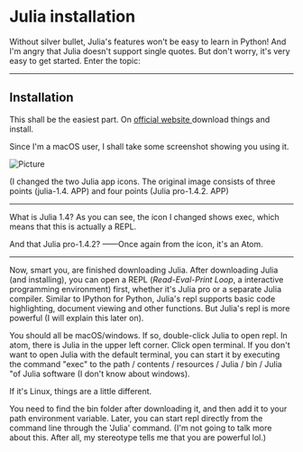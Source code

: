 # Julia installation

Without silver bullet, Julia's features won't be easy to learn in Python! And I'm angry that Julia doesn't support single quotes. But don't worry, it's very easy to get started. Enter the topic:

---

## Installation

This shall be the easiest part. On [official website ](https://julialang.org/)download things and install.

Since I'm a macOS user, I shall take some screenshot showing you using it.

![Picture](https://raw.githubusercontent.com/KnowsCount/MarkdownPhotos/master/Res/Screenshot%202020-06-18%20at%205.21.15%20AM.png )

(I changed the two Julia app icons. The original image consists of three points (julia-1.4. APP) and four points (Julia pro-1.4.2. APP)

---

What is Julia 1.4? As you can see, the icon I changed shows exec, which means that this is actually a REPL.

And that Julia pro-1.4.2? ——Once again from the icon, it's an Atom.

---

Now, smart you, are finished downloading Julia. After downloading Julia (and installing), you can open a REPL (*Read-Eval-Print Loop*, a interactive programming environment) first, whether it's Julia pro or a separate Julia compiler. Similar to IPython for Python, Julia's repl supports basic code highlighting, document viewing and other functions. But Julia's repl is more powerful (I will explain this later on).

You should all be macOS/windows. If so, double-click Julia to open repl. In atom, there is Julia in the upper left corner. Click open terminal. If you don't want to open Julia with the default terminal, you can start it by executing the command "exec" to the path / contents / resources / Julia / bin / Julia "of Julia software (I don't know about windows).

If it's Linux, things are a little different.

You need to find the bin folder after downloading it, and then add it to your path environment variable. Later, you can start repl directly from the command line through the 'Julia' command. (I'm not going to talk more about this. After all, my stereotype tells me that you are powerful lol.)